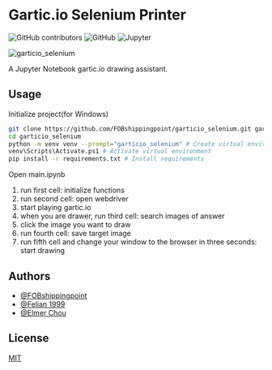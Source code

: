 # Gartic.io Selenium Printer
![GitHub contributors](https://img.shields.io/github/contributors/FOBshippingpoint/garticio_selenium?style=for-the-badge)
![GitHub](https://img.shields.io/github/license/FOBshippingpoint/garticio_selenium?color=blue&style=for-the-badge)
![Jupyter](https://img.shields.io/badge/Made%20with-Jupyter%20Notebook-F37626?logo=Jupyter&style=for-the-badge)

![garticio_selenium](https://socialify.git.ci/FOBshippingpoint/garticio_selenium/image?description=1&descriptionEditable=A%20Jupyter%20Notebook%20gartic.io%20drawing%20assistant.&font=Source%20Code%20Pro&language=1&logo=https%3A%2F%2Fgartic.io%2Fstatic%2Fdownload%2Fcharacter.png&owner=1&pattern=Circuit%20Board&stargazers=1&theme=Dark)

A Jupyter Notebook gartic.io drawing assistant.

## Usage

Initialize project(for Windows)

```sh
git clone https://github.com/FOBshippingpoint/garticio_selenium.git garticio_selenium
cd garticio_selenium
python -m venv venv --prompt="garticio_selenium" # Create virtual environment
venv\Scripts\Activate.ps1 # Activate virtual environment
pip install -r requirements.txt # Install requirements
```

Open main.ipynb

1. run first cell: initialize functions
2. run second cell: open webdriver
3. start playing gartic.io
4. when you are drawer, run third cell: search images of answer
5. click the image you want to draw
6. run fourth cell: save target image
7. run fifth cell and change your window to the browser in three seconds: start drawing

## Authors

- [@FOBshippingpoint](https://www.github.com/FOBshippingpoint)
- [@Felian 1999](https://github.com/Felian1999)
- [@Elmer Chou](https://github.com/elmerchou)

## License

[MIT](https://choosealicense.com/licenses/mit/)
